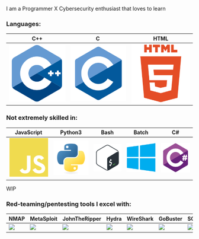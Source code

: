I am a Programmer X Cybersecurity enthusiast that loves to learn
### Languages:
| C++ | ⠀C ⠀| HTML |
|-----|---|------|
|<img src="https://github.com/devicons/devicon/blob/master/icons/cplusplus/cplusplus-original.svg">|<img src="https://github.com/devicons/devicon/blob/master/icons/c/c-original.svg">|<img src="https://github.com/devicons/devicon/blob/master/icons/html5/html5-plain-wordmark.svg">|
### Not extremely skilled in:
| JavaScript | Python3 | Bash | Batch | ⠀C#⠀|
|-|-|-|-|-|
|<img src="https://github.com/devicons/devicon/blob/master/icons/javascript/javascript-plain.svg">|<img src="https://github.com/devicons/devicon/blob/master/icons/python/python-original.svg">|<img src="https://github.com/devicons/devicon/blob/master/icons/bash/bash-original.svg">|<img src="https://github.com/devicons/devicon/blob/master/icons/windows8/windows8-original.svg">|<img src="https://github.com/devicons/devicon/blob/master/icons/csharp/csharp-original.svg">|

WIP
### Red-teaming/pentesting tools I excel with:
| NMAP | MetaSploit | JohnTheRipper | Hydra | WireShark | GoBuster | SQLMap |
|-|-|-|-|-|-|-|
|<img src="https://images.app.goo.gl/j9PrM1DYhSbn2tbG6">|<img src="https://images.app.goo.gl/YDQLYaNy4BAuXXby8">|<img src="https://images.app.goo.gl/zDdkWH9omb7sd9Dd8">|<img src="https://images.app.goo.gl/DeGpxuWafzjUnyrt5">|<img src="https://images.app.goo.gl/nosQH2GzpmY5HKjq9">|<img src="https://images.app.goo.gl/6QWGuu1MN1Qcyy287">|<img src="https://images.app.goo.gl/uqqSP8sC9Th7g6wKA">|


<!---
CamoGekko/CamoGekko is a ✨ special ✨ repository because its `README.md` (this file) appears on your GitHub profile.
You can click the Preview link to take a look at your changes.
--->

